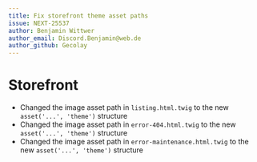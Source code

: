 ```yaml
---
title: Fix storefront theme asset paths
issue: NEXT-25537
author: Benjamin Wittwer
author_email: Discord.Benjamin@web.de
author_github: Gecolay
---
```

# Storefront
* Changed the image asset path in `listing.html.twig` to the new `asset('...', 'theme')` structure
* Changed the image asset path in `error-404.html.twig` to the new `asset('...', 'theme')` structure
* Changed the image asset path in `error-maintenance.html.twig` to the new `asset('...', 'theme')` structure
